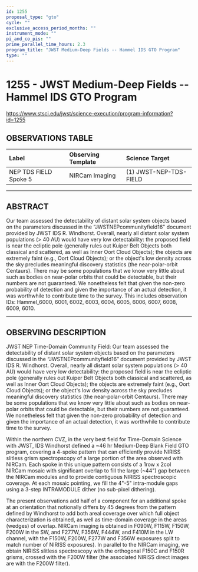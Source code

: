```yaml
---
id: 1255
proposal_type: "gto"
cycle: ""
exclusive_access_period_months: ""
instrument_mode: ""
pi_and_co_pis: ""
prime_parallel_time_hours: 2.3
program_title: "JWST Medium-Deep Fields -- Hammel IDS GTO Program"
type: ""
---
```

# 1255 - JWST Medium-Deep Fields -- Hammel IDS GTO Program
https://www.stsci.edu/jwst/science-execution/program-information?id=1255
## OBSERVATIONS TABLE
| Label                  | Observing Template | Science Target           |
| :--------------------- | :----------------- | :----------------------- |
| NEP TDS FIELD Spoke 5  | NIRCam Imaging     | (1) JWST-NEP-TDS-FIELD   |

---

## ABSTRACT

Our team assessed the detectability of distant solar system objects based on the parameters discussed in the “JWSTNEPcommunityfield16" document provided by JWST IDS R. Windhorst. Overall, nearly all distant solar system populations (> 40 AU) would have very low detectability: the proposed field is near the ecliptic pole (generally rules out Kuiper Belt Objects both classical and scattered, as well as Inner Oort Cloud Objects); the objects are extremely faint (e.g., Oort Cloud Objects); or the object's low density across the sky precludes meaningful discovery statistics (the near-polar-orbit Centaurs). There may be some populations that we know very little about such as bodies on near-polar orbits that could be detectable, but their numbers are not guaranteed. We nonetheless felt that given the non-zero probability of detection and given the importance of an actual detection, it was worthwhile to contribute time to the survey. This includes observation IDs: Hammel_6000, 6001, 6002, 6003, 6004, 6005, 6006, 6007, 6008, 6009, 6010.

---

## OBSERVING DESCRIPTION

JWST NEP Time-Domain Community Field: Our team assessed the detectability of distant solar system objects based on the parameters discussed in the “JWSTNEPcommunityfield16” document provided by JWST IDS R. Windhorst. Overall, nearly all distant solar system populations (> 40 AU) would have very low detectability: the proposed field is near the ecliptic pole (generally rules out Kuiper Belt Objects both classical and scattered, as well as Inner Oort Cloud Objects); the objects are extremely faint (e.g., Oort Cloud Objects); or the object's low density across the sky precludes meaningful discovery statistics (the near-polar-orbit Centaurs). There may be some populations that we know very little about such as bodies on near-polar orbits that could be detectable, but their numbers are not guaranteed. We nonetheless felt that given the non-zero probability of detection and given the importance of an actual detection, it was worthwhile to contribute time to the survey.

Within the northern CVZ, in the very best field for Time-Domain Science with JWST, IDS Windhorst defined a ~46 hr Medium-Deep Blank Field GTO program, covering a 4-spoke pattern that can efficiently provide NIRISS slitless grism spectropscopy of a large portion of the area observed with NIRCam. Each spoke in this unique pattern consists of a 1row x 2col NIRCam mosaic with significant overlap to fill the large (~44") gap between the NIRCam modules and to provide contiguous NIRISS spectroscopic coverage. At each mosaic pointing, we fill the 4"-5" intra-module gaps using a 3-step INTRAMODULE dither (no sub-pixel dithering).

The present observations add half of a component for an additional spoke at an orientation that notionally differs by 45 degrees from the pattern defined by Windhorst to add both areal coverage over which full object characterization is obtained, as well as time-domain coverage in the areas (wedges) of overlap. NIRCam imaging is obtained in F090W, F115W, F150W, F200W in the SW, and F277W, F356W, F444W, and F410M in the LW channel, with the F150W, F200W, F277W and F356W exposures split to match number of NIRISS exposures). In parallel to the NIRCam imaging, we obtain NIRISS slitless spectroscopy with the orthogonal F150C and F150R grisms, crossed with the F200W filter (the associated NIRISS direct images are with the F200W filter).